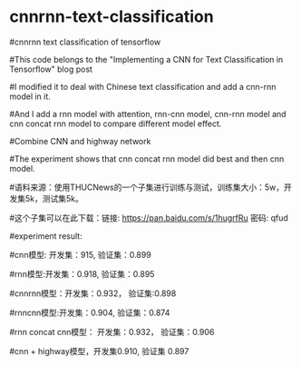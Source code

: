 # cnnrnn-text-classification

#cnnrnn text classification of tensorflow

#This code belongs to the "Implementing a CNN for Text Classification in Tensorflow" blog post

#I modified it to deal with Chinese text classification and add a cnn-rnn model in it.

#And I add a rnn model with attention, rnn-cnn model, cnn-rnn model and cnn concat rnn model to compare different model effect.

#Combine CNN and highway network

#The experiment shows that cnn concat rnn model did best and then cnn model.

#语料来源：使用THUCNews的一个子集进行训练与测试，训练集大小：5w，开发集5k，测试集5k。

#这个子集可以在此下载：链接: https://pan.baidu.com/s/1hugrfRu 密码: qfud

#experiment result:

#cnn模型: 开发集：915, 验证集：0.899

#rnn模型:开发集：0.918, 验证集：0.895

#cnnrnn模型：开发集：0.932， 验证集:0.898

#rnncnn模型:开发集：0.904, 验证集：0.874

#rnn concat cnn模型： 开发集：0.932， 验证集：0.906

#cnn + highway模型，开发集0.910, 验证集 0.897
